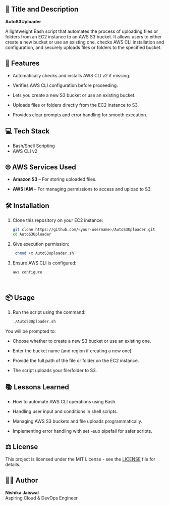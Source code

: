 ## 📌 Title and Description

**AutoS3Uploader**

A lightweight Bash script that automates the process of uploading files or folders from an EC2 instance to an AWS S3 bucket.
It allows users to either create a new bucket or use an existing one, checks AWS CLI installation and configuration, and securely uploads files or folders to the specified bucket.

## 🚀 Features

- Automatically checks and installs AWS CLI v2 if missing.

- Verifies AWS CLI configuration before proceeding.

- Lets you create a new S3 bucket or use an existing bucket.

- Uploads files or folders directly from the EC2 instance to S3.

- Provides clear prompts and error handling for smooth execution.



## 💻 Tech Stack

- Bash/Shell Scripting
- AWS CLI v2

## 🌐 AWS Services Used

- **Amazon S3** – For storing uploaded files.

- **AWS IAM** – For managing permissions to access and upload to S3.


## 🛠️ Installation

1. Clone this repository on your EC2 instance:
   ```bash
   git clone https://github.com/<your-username>/AutoS3Uploader.git
   cd AutoS3Uploader

2. Give execution permission:
   ```bash
    chmod +x AutoS3Uploader.sh

3. Ensure AWS CLI is configured:
   ```bash
   aws configure

    
## 📦 Usage

1. Run the script using the command:
   ```bash
   ./AutoS3Uploader.sh

You will be prompted to:

- Choose whether to create a new S3 bucket or use an existing one.

- Enter the bucket name (and region if creating a new one).

- Provide the full path of the file or folder on the EC2 instance.

- The script uploads your file/folder to S3.
## 📚 Lessons Learned

- How to automate AWS CLI operations using Bash.

- Handling user input and conditions in shell scripts.

- Managing AWS S3 buckets and file uploads programmatically.

- Implementing error handling with set -euo pipefail for safer scripts.

## ⚖️ License

This project is licensed under the MIT License - see the [LICENSE](LICENSE) file for details.


## 👩‍💻 Author
**Nishika Jaiswal**  
Aspiring Cloud & DevOps Engineer
